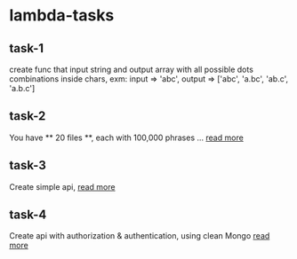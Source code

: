 # lambda-tasks

## task-1 
create func that input string and output array with all possible dots combinations inside chars,
exm: input => 'abc', output => ['abc', 'a.bc', 'ab.c', 'a.b.c']

## task-2
You have ** 20 files **, each with 100,000 phrases ... [read more](https://www.notion.so/Instagram-Giveaway-Front-Back-3720cab5d4d642f8903ddc8b94e70ea3)

## task-3
Create simple api, [read more](https://www.notion.so/Back-Front-58b119d4aedf458fab98fe299774d5b4)

## task-4
Create api with authorization & authentication, using clean Mongo [read more](https://www.notion.so/Backend-332b712fc88d4194a76cc484756418f6)